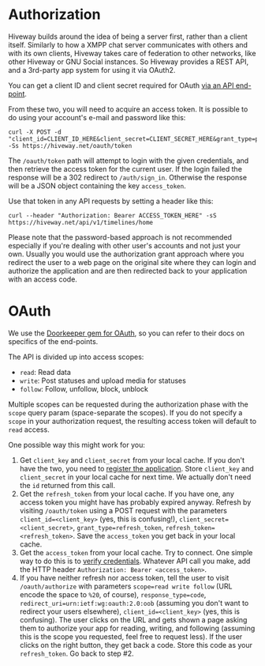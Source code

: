 Authorization
=============

Hiveway builds around the idea of being a server first, rather than a client itself. Similarly to how a XMPP chat server communicates with others and with its own clients, Hiveway takes care of federation to other networks, like other Hiveway or GNU Social instances. So Hiveway provides a REST API, and a 3rd-party app system for using it via OAuth2.

You can get a client ID and client secret required for OAuth [via an API end-point](API.md#apps).

From these two, you will need to acquire an access token. It is possible to do using your account's e-mail and password like this:

    curl -X POST -d "client_id=CLIENT_ID_HERE&client_secret=CLIENT_SECRET_HERE&grant_type=password&username=YOUR_EMAIL&password=YOUR_PASSWORD" -Ss https://hiveway.net/oauth/token

The `/oauth/token` path will attempt to login with the given credentials, and then retrieve the access token for the current user. If the login failed the response will be a 302 redirect to `/auth/sign_in`. Otherwise the response will be a JSON object containing the key `access_token`.

Use that token in any API requests by setting a header like this:

    curl --header "Authorization: Bearer ACCESS_TOKEN_HERE" -sS https://hiveway.net/api/v1/timelines/home

Please note that the password-based approach is not recommended especially if you're dealing with other user's accounts and not just your own. Usually you would use the authorization grant approach where you redirect the user to a web page on the original site where they can login and authorize the application and are then redirected back to your application with an access code.

OAuth
=====

We use the [Doorkeeper gem for OAuth](https://github.com/doorkeeper-gem/doorkeeper/wiki), so you can refer to their docs on specifics of the end-points.

The API is divided up into access scopes:

- `read`: Read data
- `write`: Post statuses and upload media for statuses
- `follow`: Follow, unfollow, block, unblock

Multiple scopes can be requested during the authorization phase with the `scope` query param (space-separate the scopes). If you do not specify a `scope` in your authorization request, the resulting access token will default to `read` access.

One possible way this might work for you:

1. Get `client_key` and `client_secret` from your local cache. If you don't have the two, you need to [register the application](https://github.com/hiveway/docs/blob/master/API/API.md#registering-an-application). Store `client_key` and `client_secret` in your local cache for next time. We actually don't need the `id` returned from this call.
1. Get the `refresh_token` from your local cache. If you have one, any access token you might have has probably expired anyway. Refresh by visiting `/oauth/token` using a POST request with the parameters `client_id=<client_key>` (yes, this is confusing!), `client_secret=<client_secret>`, `grant_type=refresh_token`, `refresh_token=<refresh_token>`. Save the `access_token` you get back in your local cache.
1. Get the `access_token` from your local cache. Try to connect. One simple way to do this is to [verify credentials](https://github.com/hiveway/docs/blob/master/API/API.md#getting-the-current-user). Whatever API call you make, add the HTTP header `Authorization: Bearer <access_token>`.
1. If you have neither refresh nor access token, tell the user to visit `/oauth/authorize` with parameters `scope=read write follow` (URL encode the space to `%20`, of course), `response_type=code`, `redirect_uri=urn:ietf:wg:oauth:2.0:oob` (assuming you don't want to redirect your users elsewhere), `client_id=<client_key>` (yes, this is confusing). The user clicks on the URL and gets shown a page asking them to authorize your app for reading, writing, and following (assuming this is the scope you requested, feel free to request less). If the user clicks on the right button, they get back a code. Store this code as your `refresh_token`. Go back to step #2.
